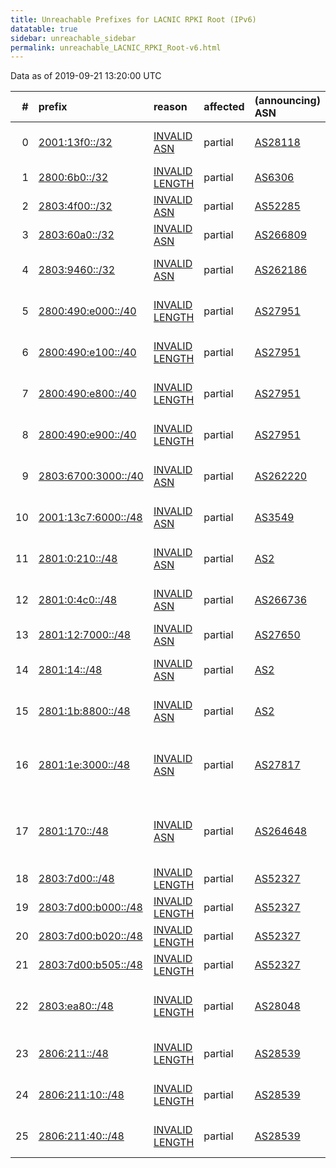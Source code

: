 ```yaml
---
title: Unreachable Prefixes for LACNIC RPKI Root (IPv6)
datatable: true
sidebar: unreachable_sidebar
permalink: unreachable_LACNIC_RPKI_Root-v6.html
---
```


Data as of 2019-09-21 13:20:00 UTC


<div class="datatable-begin"></div>

|   # | prefix                                                           | reason                                                                                                        | affected   | (announcing) ASN                         | AS Name                                                 |   unreachable /48s |
|----:|:-----------------------------------------------------------------|:--------------------------------------------------------------------------------------------------------------|:-----------|:-----------------------------------------|:--------------------------------------------------------|-------------------:|
|   0 | [2001:13f0::/32](https://stat.ripe.net/2001:13f0::/32)           | [INVALID ASN](https://rpki-validator.ripe.net/announcement-preview?asn=AS28118&prefix=2001:13f0::/32)         | partial    | [AS28118](unreachable_AS28118-v6.html)   | ALTICE DOMINICANA S.A.                                  |              65536 |
|   1 | [2800:6b0::/32](https://stat.ripe.net/2800:6b0::/32)             | [INVALID LENGTH](https://rpki-validator.ripe.net/announcement-preview?asn=AS6306&prefix=2800:6b0::/32)        | partial    | [AS6306](unreachable_AS6306-v6.html)     | TELEFONICA VENEZOLANA                                   |              65536 |
|   2 | [2803:4f00::/32](https://stat.ripe.net/2803:4f00::/32)           | [INVALID ASN](https://rpki-validator.ripe.net/announcement-preview?asn=AS52285&prefix=2803:4f00::/32)         | partial    | [AS52285](unreachable_AS52285-v6.html)   | Ewinet C.A.                                             |              65536 |
|   3 | [2803:60a0::/32](https://stat.ripe.net/2803:60a0::/32)           | [INVALID ASN](https://rpki-validator.ripe.net/announcement-preview?asn=AS266809&prefix=2803:60a0::/32)        | partial    | [AS266809](unreachable_AS266809-v6.html) |                                                         |              65536 |
|   4 | [2803:9460::/32](https://stat.ripe.net/2803:9460::/32)           | [INVALID ASN](https://rpki-validator.ripe.net/announcement-preview?asn=AS262186&prefix=2803:9460::/32)        | partial    | [AS262186](unreachable_AS262186-v6.html) | TV AZTECA SUCURSAL COLOMBIA                             |              65536 |
|   5 | [2800:490:e000::/40](https://stat.ripe.net/2800:490:e000::/40)   | [INVALID LENGTH](https://rpki-validator.ripe.net/announcement-preview?asn=AS27951&prefix=2800:490:e000::/40)  | partial    | [AS27951](unreachable_AS27951-v6.html)   | Media Commerce Partners S.A                             |                256 |
|   6 | [2800:490:e100::/40](https://stat.ripe.net/2800:490:e100::/40)   | [INVALID LENGTH](https://rpki-validator.ripe.net/announcement-preview?asn=AS27951&prefix=2800:490:e100::/40)  | partial    | [AS27951](unreachable_AS27951-v6.html)   | Media Commerce Partners S.A                             |                256 |
|   7 | [2800:490:e800::/40](https://stat.ripe.net/2800:490:e800::/40)   | [INVALID LENGTH](https://rpki-validator.ripe.net/announcement-preview?asn=AS27951&prefix=2800:490:e800::/40)  | partial    | [AS27951](unreachable_AS27951-v6.html)   | Media Commerce Partners S.A                             |                256 |
|   8 | [2800:490:e900::/40](https://stat.ripe.net/2800:490:e900::/40)   | [INVALID LENGTH](https://rpki-validator.ripe.net/announcement-preview?asn=AS27951&prefix=2800:490:e900::/40)  | partial    | [AS27951](unreachable_AS27951-v6.html)   | Media Commerce Partners S.A                             |                256 |
|   9 | [2803:6700:3000::/40](https://stat.ripe.net/2803:6700:3000::/40) | [INVALID ASN](https://rpki-validator.ripe.net/announcement-preview?asn=AS262220&prefix=2803:6700:3000::/40)   | partial    | [AS262220](unreachable_AS262220-v6.html) | HV TELEVISION S.A.S                                     |                256 |
|  10 | [2001:13c7:6000::/48](https://stat.ripe.net/2001:13c7:6000::/48) | [INVALID ASN](https://rpki-validator.ripe.net/announcement-preview?asn=AS3549&prefix=2001:13c7:6000::/48)     | partial    | [AS3549](unreachable_AS3549-v6.html)     | LVLT-3549 - Level 3 Parent                              |                  1 |
|  11 | [2801:0:210::/48](https://stat.ripe.net/2801:0:210::/48)         | [INVALID ASN](https://rpki-validator.ripe.net/announcement-preview?asn=AS2&prefix=2801:0:210::/48)            | partial    | [AS2](unreachable_AS2-v6.html)           | UDEL-DCN - University of Delaware                       |                  1 |
|  12 | [2801:0:4c0::/48](https://stat.ripe.net/2801:0:4c0::/48)         | [INVALID ASN](https://rpki-validator.ripe.net/announcement-preview?asn=AS266736&prefix=2801:0:4c0::/48)       | partial    | [AS266736](unreachable_AS266736-v6.html) | Universidad Tecnologica de Pereira                      |                  1 |
|  13 | [2801:12:7000::/48](https://stat.ripe.net/2801:12:7000::/48)     | [INVALID ASN](https://rpki-validator.ripe.net/announcement-preview?asn=AS27650&prefix=2801:12:7000::/48)      | partial    | [AS27650](unreachable_AS27650-v6.html)   | EMTEL S.A. E.S.P.                                       |                  1 |
|  14 | [2801:14::/48](https://stat.ripe.net/2801:14::/48)               | [INVALID ASN](https://rpki-validator.ripe.net/announcement-preview?asn=AS2&prefix=2801:14::/48)               | partial    | [AS2](unreachable_AS2-v6.html)           | UDEL-DCN - University of Delaware                       |                  1 |
|  15 | [2801:1b:8800::/48](https://stat.ripe.net/2801:1b:8800::/48)     | [INVALID ASN](https://rpki-validator.ripe.net/announcement-preview?asn=AS2&prefix=2801:1b:8800::/48)          | partial    | [AS2](unreachable_AS2-v6.html)           | UDEL-DCN - University of Delaware                       |                  1 |
|  16 | [2801:1e:3000::/48](https://stat.ripe.net/2801:1e:3000::/48)     | [INVALID ASN](https://rpki-validator.ripe.net/announcement-preview?asn=AS27817&prefix=2801:1e:3000::/48)      | partial    | [AS27817](unreachable_AS27817-v6.html)   | Red Nacional Acadmica de Tecnologa Avanzada - RENATA    |                  1 |
|  17 | [2801:170::/48](https://stat.ripe.net/2801:170::/48)             | [INVALID ASN](https://rpki-validator.ripe.net/announcement-preview?asn=AS264648&prefix=2801:170::/48)         | partial    | [AS264648](unreachable_AS264648-v6.html) | Fondo Rotatorio del Ministerio de Relaciones Exteriores |                  1 |
|  18 | [2803:7d00::/48](https://stat.ripe.net/2803:7d00::/48)           | [INVALID LENGTH](https://rpki-validator.ripe.net/announcement-preview?asn=AS52327&prefix=2803:7d00::/48)      | partial    | [AS52327](unreachable_AS52327-v6.html)   | Summit S.A.                                             |                  1 |
|  19 | [2803:7d00:b000::/48](https://stat.ripe.net/2803:7d00:b000::/48) | [INVALID LENGTH](https://rpki-validator.ripe.net/announcement-preview?asn=AS52327&prefix=2803:7d00:b000::/48) | partial    | [AS52327](unreachable_AS52327-v6.html)   | Summit S.A.                                             |                  1 |
|  20 | [2803:7d00:b020::/48](https://stat.ripe.net/2803:7d00:b020::/48) | [INVALID LENGTH](https://rpki-validator.ripe.net/announcement-preview?asn=AS52327&prefix=2803:7d00:b020::/48) | partial    | [AS52327](unreachable_AS52327-v6.html)   | Summit S.A.                                             |                  1 |
|  21 | [2803:7d00:b505::/48](https://stat.ripe.net/2803:7d00:b505::/48) | [INVALID LENGTH](https://rpki-validator.ripe.net/announcement-preview?asn=AS52327&prefix=2803:7d00:b505::/48) | partial    | [AS52327](unreachable_AS52327-v6.html)   | Summit S.A.                                             |                  1 |
|  22 | [2803:ea80::/48](https://stat.ripe.net/2803:ea80::/48)           | [INVALID LENGTH](https://rpki-validator.ripe.net/announcement-preview?asn=AS28048&prefix=2803:ea80::/48)      | partial    | [AS28048](unreachable_AS28048-v6.html)   | Internet Para Todos - Gobierno de La Rioja              |                  1 |
|  23 | [2806:211::/48](https://stat.ripe.net/2806:211::/48)             | [INVALID LENGTH](https://rpki-validator.ripe.net/announcement-preview?asn=AS28539&prefix=2806:211::/48)       | partial    | [AS28539](unreachable_AS28539-v6.html)   | Creatividad Internet Enlaces                            |                  1 |
|  24 | [2806:211:10::/48](https://stat.ripe.net/2806:211:10::/48)       | [INVALID LENGTH](https://rpki-validator.ripe.net/announcement-preview?asn=AS28539&prefix=2806:211:10::/48)    | partial    | [AS28539](unreachable_AS28539-v6.html)   | Creatividad Internet Enlaces                            |                  1 |
|  25 | [2806:211:40::/48](https://stat.ripe.net/2806:211:40::/48)       | [INVALID LENGTH](https://rpki-validator.ripe.net/announcement-preview?asn=AS28539&prefix=2806:211:40::/48)    | partial    | [AS28539](unreachable_AS28539-v6.html)   | Creatividad Internet Enlaces                            |                  1 |

<div class="datatable-end"></div>